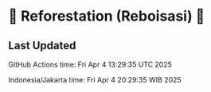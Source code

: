 
# 🌳 Reforestation (Reboisasi) 🌲

## Last Updated

GitHub Actions time: Fri Apr  4 13:29:35 UTC 2025

Indonesia/Jakarta time: Fri Apr  4 20:29:35 WIB 2025
